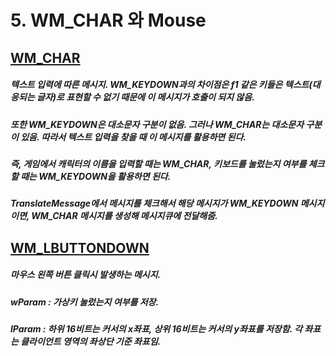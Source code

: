 # 5. WM_CHAR 와 Mouse

## [WM_CHAR](https://docs.microsoft.com/en-us/windows/win32/inputdev/wm-char)

##### 텍스트 입력에 따른 메시지. WM_KEYDOWN과의 차이점은 f1 같은 키들은 텍스트(대응되는 글자)로 표현할 수 없기 때문에 이 메시지가 호출이 되지 않음.
##### 또한 WM_KEYDOWN은 대소문자 구분이 없음. 그러나 WM_CHAR는 대소문자 구분이 있음. 따라서 텍스트 입력을 찾을 때 이 메시지를 활용하면 된다.
##### 즉, 게임에서 캐릭터의 이름을 입력할 때는 WM_CHAR, 키보드를 눌렀는지 여부를 체크할 때는 WM_KEYDOWN을 활용하면 된다.

##### TranslateMessage에서 메시지를 체크해서 해당 메시지가 WM_KEYDOWN 메시지 이면, WM_CHAR 메시지를 생성해 메시지큐에 전달해줌.

## [WM_LBUTTONDOWN](https://docs.microsoft.com/en-us/windows/win32/inputdev/wm-lbuttondown)

##### 마우스 왼쪽 버튼 클릭시 발생하는 메시지.
##### wParam : 가상키 눌렀는지 여부를 저장.
##### lParam : 하위 16비트는 커서의 x좌표, 상위 16비트는 커서의 y좌표를 저장함. 각 좌표는 클라이언트 영역의 좌상단 기준 좌표임.


